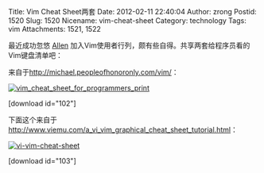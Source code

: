 Title: Vim Cheat Sheet两套
Date: 2012-02-11 22:40:04
Author: zrong
Postid: 1520
Slug: 1520
Nicename: vim-cheat-sheet
Category: technology
Tags: vim
Attachments: 1521, 1522

最近成功忽悠 [Allen](http://www.cnblogs.com/yihuiso) 加入Vim使用者行列，颇有些自得。共享两套给程序员看的Vim键盘清单吧：

来自于<http://michael.peopleofhonoronly.com/vim/>：<!--more-->

[![](/wp-content/uploads/2012/02/vim_cheat_sheet_for_programmers_print-1024x791.png "vim_cheat_sheet_for_programmers_print")](/wp-content/uploads/2012/02/vim_cheat_sheet_for_programmers_print.png)

[download id="102"]

下面这个来自于<http://www.viemu.com/a_vi_vim_graphical_cheat_sheet_tutorial.html>：

[![](/wp-content/uploads/2012/02/vi-vim-cheat-sheet.png "vi-vim-cheat-sheet")](/wp-content/uploads/2012/02/vi-vim-cheat-sheet.png)

[download id="103"]

